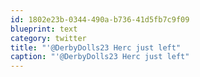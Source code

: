 ```yaml
---
id: 1802e23b-0344-490a-b736-41d5fb7c9f09
blueprint: text
category: twitter
title: "'@DerbyDolls23 Herc just left"
caption: "'@DerbyDolls23 Herc just left"
---
```

